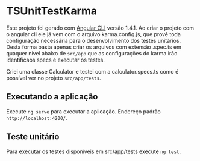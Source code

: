 # TSUnitTestKarma

Este projeto foi gerado com [Angular CLI](https://github.com/angular/angular-cli) versão 1.4.1.
Ao criar o projeto com o angular cli ele já vem com o arquivo karma.config.js, que provê toda configuração 
necessária para o desenvolvimento dos testes unitários. Desta forma basta apenas criar os arquivos com extensão 
.spec.ts em quaquer nível abaixo de `src/app` que as configurações do karma irão identificaos specs e executar os testes.   

Criei uma classe Calculator e testei com a calculator.specs.ts como é possível ver no projeto `src/app/tests`.

## Executando a aplicação

Execute `ng serve` para executar a aplicação. Endereço padrão `http://localhost:4200/`. 

## Teste unitário

Para executar os testes disponíveis em src/app/tests execute `ng test`.

